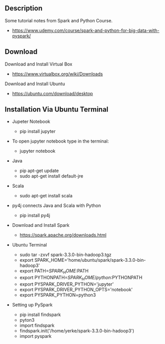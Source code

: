 
## Description ##
Some tutorial notes from Spark and Python Course.

  - https://www.udemy.com/course/spark-and-python-for-big-data-with-pyspark/


## Download ##

Download and Install Virtual Box
  - https://www.virtualbox.org/wiki/Downloads

Download and Install Ubuntu
  - https://ubuntu.com/download/desktop

## Installation Via Ubuntu Terminal ##

- Jupeter Notebook
  - pip install jupyter
- To open jupyter notebook type in the terminal:
  - jupyter notebook

- Java
  - pip apt-get update
  - sudo apt-get install default-jre

- Scala
  - sudo apt-get install scala

- py4j connects Java and Scala with Python
  - pip install py4j

- Download and Install Spark
  - https://spark.apache.org/downloads.html

- Ubuntu Terminal
  - sudo tar -zxvf spark-3.3.0-bin-hadoop3.tgz
  - export SPARK_HOME='home/ubuntu/spark/spark-3.3.0-bin-hadoop3'
  - export PATH=$SPARK_HOME:$PATH
  - export PYTHONPATH=$SPARK_HOME/python:$PYTHONPATH
  - export PYSPARK_DRIVER_PYTHON='jupyter'
  - export PYSPARK_DRIVER_PYTHON_OPTS='notebook'
  - export PYSPARK_PYTHON=python3

- Setting up PySpark
  - pip install findspark
  - pyton3
  - import findspark
  - findspark.init('/home/yerke/spark-3.3.0-bin-hadoop3')
  - import pyspark
